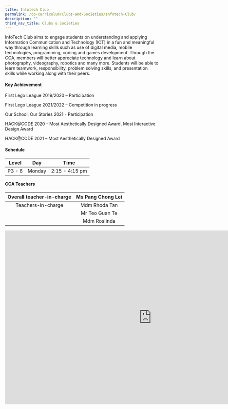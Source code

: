 ```yaml
---
title: Infotech Club
permalink: /co-curriculum/Clubs-and-Societies/Infotech-Club/
description: ""
third_nav_title: Clubs & Societies
---
```

InfoTech Club aims to engage students on understanding and applying Information Communication and Technology (ICT) in a fun and meaningful way through learning skills such as use of digital media, mobile technologies, programming, coding and games development. Through the CCA, members will better appreciate technology and learn about photography, videography, robotics and many more. Students will be able to learn teamwork, responsibility, problem solving skills, and presentation skills while working along with their peers.
 
#### **Key Achievement**


First Lego League 2019/2020 – Participation

First Lego League 2021/2022 – Competition in progress

Our School, Our Stories 2021 - Participation

HACK@CODE 2020 - Most Aesthetically Designed Award, Most Interactive Design Award

HACK@CODE 2021 – Most Aesthetically Designed Award

#### **Schedule**

|  Level |   Day  |      Time      |
|:------:|:------:|:--------------:|
| P3 - 6 | Monday | 2:15 - 4:15 pm |

#### **CCA Teachers**

| Overall teacher-in-charge | Ms Pang Chong Lei |
|:-------------------------:|:-----------------:|
|     Teachers-in-charge    |   Mdm Rhoda Tan   |
|                           |   Mr Teo Guan Te  |
|                           |    Mdm Roslinda   |

<iframe allowfullscreen="true" height="569" width="960" frameborder="0" src="https://docs.google.com/presentation/d/e/2PACX-1vQVJp2wLUiNMcV0jr81D2DVGOJ_Dry59kTIjZc0IqM54fhEX00q5BCNBK3DemdY4DzcDYq-K6nVwO41/embed?start=true&amp;loop=true&amp;delayms=3000"></iframe>